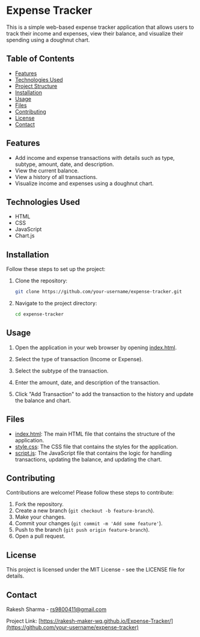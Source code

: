 # Expense Tracker

This is a simple web-based expense tracker application that allows users to track their income and expenses, view their balance, and visualize their spending using a doughnut chart.

## Table of Contents

- [Features](#features)
- [Technologies Used](#technologies-used)
- [Project Structure](#project-structure)
- [Installation](#installation)
- [Usage](#usage)
- [Files](#files)
- [Contributing](#contributing)
- [License](#license)
- [Contact](#contact)

## Features

- Add income and expense transactions with details such as type, subtype, amount, date, and description.
- View the current balance.
- View a history of all transactions.
- Visualize income and expenses using a doughnut chart.

## Technologies Used

- HTML
- CSS
- JavaScript
- Chart.js


## Installation

Follow these steps to set up the project:

1. Clone the repository:
    ```bash
    git clone https://github.com/your-username/expense-tracker.git
    ```

2. Navigate to the project directory:
    ```bash
    cd expense-tracker
    ```

## Usage

1. Open the application in your web browser by opening [index.html](http://_vscodecontentref_/3).

2. Select the type of transaction (Income or Expense).

3. Select the subtype of the transaction.

4. Enter the amount, date, and description of the transaction.

5. Click "Add Transaction" to add the transaction to the history and update the balance and chart.

## Files

- [index.html](http://_vscodecontentref_/4): The main HTML file that contains the structure of the application.
- [style.css](http://_vscodecontentref_/5): The CSS file that contains the styles for the application.
- [script.js](http://_vscodecontentref_/6): The JavaScript file that contains the logic for handling transactions, updating the balance, and updating the chart.

## Contributing

Contributions are welcome! Please follow these steps to contribute:

1. Fork the repository.
2. Create a new branch (`git checkout -b feature-branch`).
3. Make your changes.
4. Commit your changes (`git commit -m 'Add some feature'`).
5. Push to the branch (`git push origin feature-branch`).
6. Open a pull request.

## License

This project is licensed under the MIT License - see the LICENSE file for details.

## Contact

Rakesh Sharma - [rs9800411@gmail.com](mailto:your-email@example.com)

Project Link: [https://rakesh-maker-wq.github.io/Expense-Tracker/](https://github.com/your-username/expense-tracker)
